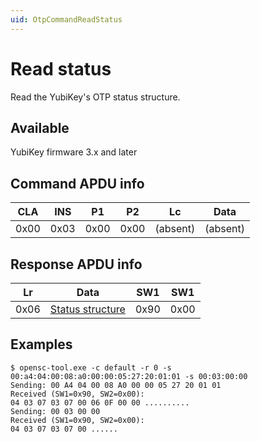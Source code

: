 ```yaml
---
uid: OtpCommandReadStatus
---
```


<!-- Copyright 2021 Yubico AB

Licensed under the Apache License, Version 2.0 (the "License");
you may not use this file except in compliance with the License.
You may obtain a copy of the License at

    http://www.apache.org/licenses/LICENSE-2.0

Unless required by applicable law or agreed to in writing, software
distributed under the License is distributed on an "AS IS" BASIS,
WITHOUT WARRANTIES OR CONDITIONS OF ANY KIND, either express or implied.
See the License for the specific language governing permissions and
limitations under the License. -->

# Read status

Read the YubiKey's OTP status structure.

## Available

YubiKey firmware 3.x and later

## Command APDU info

| CLA  | INS  |  P1  |  P2  |    Lc    |   Data   |
|:----:|:----:|:----:|:----:|:--------:|:--------:|
| 0x00 | 0x03 | 0x00 | 0x00 | (absent) | (absent) |

## Response APDU info

|  Lr  |                         Data                          | SW1  | SW1  |
|:----:|:-----------------------------------------------------:|:----:|:----:|
| 0x06 | [Status structure](xref:OtpCommands#status-structure) | 0x90 | 0x00 |

## Examples

```shell
$ opensc-tool.exe -c default -r 0 -s 00:a4:04:00:08:a0:00:00:05:27:20:01:01 -s 00:03:00:00
Sending: 00 A4 04 00 08 A0 00 00 05 27 20 01 01
Received (SW1=0x90, SW2=0x00):
04 03 07 03 07 00 06 0F 00 00 ..........
Sending: 00 03 00 00
Received (SW1=0x90, SW2=0x00):
04 03 07 03 07 00 ......
```
